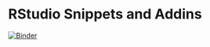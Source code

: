 # RStudio Snippets and Addins

[![Binder](http://mybinder.org/badge.svg)](https://mybinder.org/v2/gh/aswansyahputra/snippets-addins/master?urlpath=rstudio)

